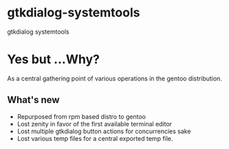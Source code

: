 # gtkdialog-systemtools
gtkdialog systemtools

# Yes but ...Why?
As a central gathering point of various operations in the gentoo distribution.

## What's new
  * Repurposed from rpm based distro to gentoo
  * Lost zenity in favor of the first available terminal editor
  * Lost multiple gtkdialog button actions for concurrencies sake
  * Lost various temp files for a central exported temp file.
